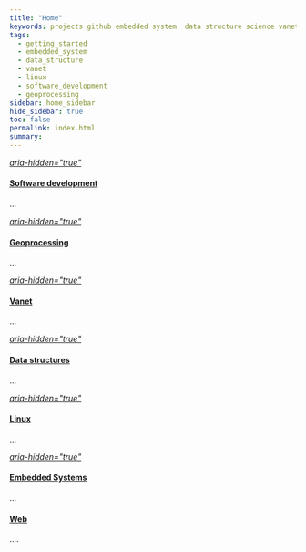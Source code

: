```yaml
---
title: "Home"
keywords: projects github embedded system  data structure science vanet linux software development geoprocessing
tags: 
  - getting_started
  - embedded_system
  - data_structure
  - vanet
  - linux
  - software_development
  - geoprocessing
sidebar: home_sidebar
hide_sidebar: true
toc: false
permalink: index.html
summary:
---
```


<!-- List -->
<!-- The circle icons use Font Awesome's stacked icon classes. For more information, visit http://fontawesome.io/examples/ -->
<div class="row">
    <!--<div class="col-lg-12">
        <h2 class="page-header">Service List</h2>
    </div>-->
    <div class="col-md-4">
        <div class="media">
            <div class="pull-left">
                <span class="fa-stack fa-2x">
                        <i class="fa fa-circle fa-stack-2x text-primary item_list"></i>
                        <a href="sw_home.html">
                            <i class="fa fa-code fa-stack-1x fa-inverse"> aria-hidden="true"</i>
                        </a>
                </span>
            </div>
            <div class="media-body">
                <a href="sw_home.html"><h4 class="media-heading">Software development</h4></a>
                <p>...</p>
            </div>
        </div>
        <div class="media">
            <div class="pull-left">
                <span class="fa-stack fa-2x">
                        <i class="fa fa-circle fa-stack-2x text-primary item_list"></i>
                        <a href="geo_home.html">
                            <i class="fa fa-map fa-stack-1x fa-inverse"> aria-hidden="true"</i>
                        </a>
                </span>
            </div>
            <div class="media-body">
                <a href="geo_home.html"><h4 class="media-heading">Geoprocessing</h4></a>
                <p>...</p>
            </div>
        </div>
        <div class="media">
            <div class="pull-left">
                <span class="fa-stack fa-2x">
                        <i class="fa fa-circle fa-stack-2x text-primary item_list"></i>
                        <a href="vanet_home.html">
                            <i class="fa fa-road fa-stack-1x fa-inverse"> aria-hidden="true"</i>
                        </a>
                </span>
            </div>
            <div class="media-body">
                <a href="vanet_home.html"><h4 class="media-heading">Vanet</h4></a>
                <p>...</p>
            </div>
        </div>
    </div>
    <div class="col-md-4">
        <div class="media">
            <div class="pull-left">
                <span class="fa-stack fa-2x">
                        <i class="fa fa-circle fa-stack-2x text-primary item_list"></i>
                        <a href="data_home.html">
                            <i class="fa fa-flask fa-stack-1x fa-inverse"> aria-hidden="true"</i>
                        </a>
                </span>
            </div>
            <div class="media-body">
                <a href="data_structures_home.html"><h4 class="media-heading">Data structures</h4></a>
                <p>...</p>
            </div>
        </div>
        <div class="media">
            <div class="pull-left">
                <span class="fa-stack fa-2x">
                        <i class="fa fa-circle fa-stack-2x text-primary item_list"></i>
                        <a href="linux_home.html">
                            <i class="fa fa-linux fa-stack-1x fa-inverse"> aria-hidden="true"</i>
                        </a>
                </span>
            </div>
            <div class="media-body">
                <a href="linux_home.html"><h4 class="media-heading">Linux</h4></a>
                <p>...</p>
            </div>
        </div>
        <div class="media">
            <div class="pull-left">
                <span class="fa-stack fa-2x">
                        <i class="fa fa-circle fa-stack-2x text-primary item_list"></i>
                        <a href="embedded_home.html">
                            <i class="fa fa-microchip fa-stack-1x fa-inverse"> aria-hidden="true"</i>
                        </a>
                </span>
            </div>
            <div class="media-body">
                <a href="embedded_home.html"><h4 class="media-heading">Embedded Systems</h4></a>
                <p>...</p>
            </div>
        </div>
    </div>
    <div class="col-md-4">
        <div class="media">
            <div class="pull-left">
                <span class="fa-stack fa-2x">
                        <i class="fa fa-circle fa-stack-2x text-primary  item_list"></i>
                        <a href="web_home.html">
                            <i class="fa fa-globe fa-stack-1x fa-inverse" aria-hidden="true"></i>
                        </a>
                </span>
            </div>
             <div class="media-body">
                  <a href="web_home.html"><h4 class="media-heading">Web</h4></a>
                  <p>....</p>
             </div>
        </div>
    </div>
</div>
